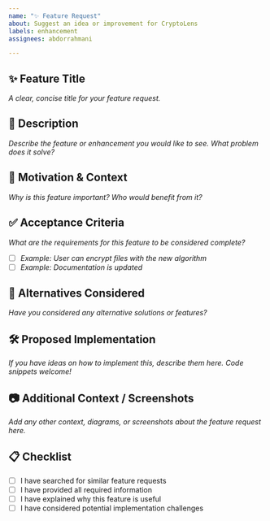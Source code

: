 ```yaml
---
name: "✨ Feature Request"
about: Suggest an idea or improvement for CryptoLens
labels: enhancement
assignees: abdorrahmani

---
```


## ✨ Feature Title
_A clear, concise title for your feature request._

## 📝 Description
_Describe the feature or enhancement you would like to see. What problem does it solve?_

## 🚩 Motivation & Context
_Why is this feature important? Who would benefit from it?_

## ✅ Acceptance Criteria
_What are the requirements for this feature to be considered complete?_
- [ ] _Example: User can encrypt files with the new algorithm_
- [ ] _Example: Documentation is updated_

## 🔄 Alternatives Considered
_Have you considered any alternative solutions or features?_

## 🛠️ Proposed Implementation
_If you have ideas on how to implement this, describe them here. Code snippets welcome!_

## 📷 Additional Context / Screenshots
_Add any other context, diagrams, or screenshots about the feature request here._

## 📋 Checklist
- [ ] I have searched for similar feature requests
- [ ] I have provided all required information
- [ ] I have explained why this feature is useful
- [ ] I have considered potential implementation challenges
